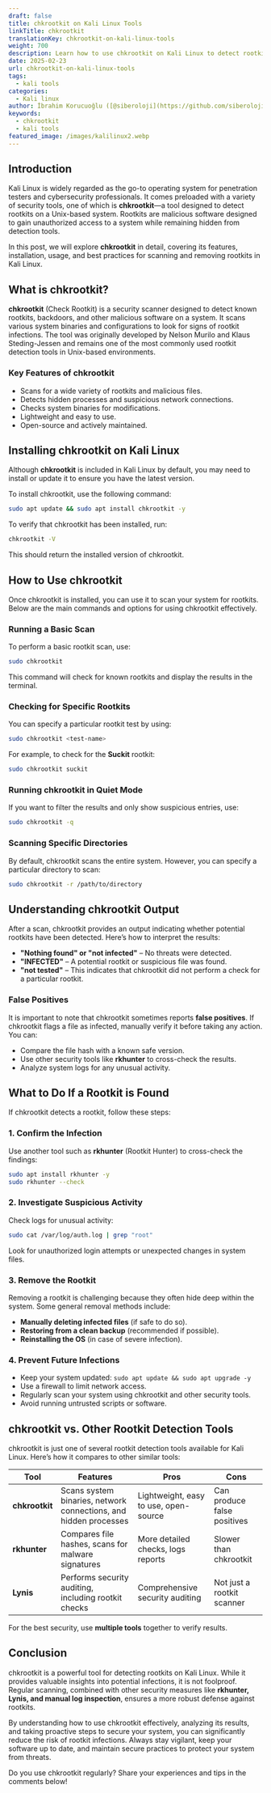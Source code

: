 ```yaml
---
draft: false
title: chkrootkit on Kali Linux Tools
linkTitle: chkrootkit
translationKey: chkrootkit-on-kali-linux-tools
weight: 700
description: Learn how to use chkrootkit on Kali Linux to detect rootkits, backdoors, and other malicious software. Explore its features, installation, usage, and best practices.
date: 2025-02-23
url: chkrootkit-on-kali-linux-tools
tags:
  - kali tools
categories:
  - Kali linux
author: İbrahim Korucuoğlu ([@siberoloji](https://github.com/siberoloji))
keywords: 
  - chkrootkit
  - kali tools
featured_image: /images/kalilinux2.webp
---
```

## Introduction

Kali Linux is widely regarded as the go-to operating system for penetration testers and cybersecurity professionals. It comes preloaded with a variety of security tools, one of which is **chkrootkit**—a tool designed to detect rootkits on a Unix-based system. Rootkits are malicious software designed to gain unauthorized access to a system while remaining hidden from detection tools.

In this post, we will explore **chkrootkit** in detail, covering its features, installation, usage, and best practices for scanning and removing rootkits in Kali Linux.

## What is chkrootkit?

**chkrootkit** (Check Rootkit) is a security scanner designed to detect known rootkits, backdoors, and other malicious software on a system. It scans various system binaries and configurations to look for signs of rootkit infections. The tool was originally developed by Nelson Murilo and Klaus Steding-Jessen and remains one of the most commonly used rootkit detection tools in Unix-based environments.

### Key Features of chkrootkit

- Scans for a wide variety of rootkits and malicious files.
- Detects hidden processes and suspicious network connections.
- Checks system binaries for modifications.
- Lightweight and easy to use.
- Open-source and actively maintained.

## Installing chkrootkit on Kali Linux

Although **chkrootkit** is included in Kali Linux by default, you may need to install or update it to ensure you have the latest version.

To install chkrootkit, use the following command:

```bash
sudo apt update && sudo apt install chkrootkit -y
```

To verify that chkrootkit has been installed, run:

```bash
chkrootkit -V
```

This should return the installed version of chkrootkit.

## How to Use chkrootkit

Once chkrootkit is installed, you can use it to scan your system for rootkits. Below are the main commands and options for using chkrootkit effectively.

### Running a Basic Scan

To perform a basic rootkit scan, use:

```bash
sudo chkrootkit
```

This command will check for known rootkits and display the results in the terminal.

### Checking for Specific Rootkits

You can specify a particular rootkit test by using:

```bash
sudo chkrootkit <test-name>
```

For example, to check for the **Suckit** rootkit:

```bash
sudo chkrootkit suckit
```

### Running chkrootkit in Quiet Mode

If you want to filter the results and only show suspicious entries, use:

```bash
sudo chkrootkit -q
```

### Scanning Specific Directories

By default, chkrootkit scans the entire system. However, you can specify a particular directory to scan:

```bash
sudo chkrootkit -r /path/to/directory
```

## Understanding chkrootkit Output

After a scan, chkrootkit provides an output indicating whether potential rootkits have been detected. Here’s how to interpret the results:

- **"Nothing found" or "not infected"** – No threats were detected.
- **"INFECTED"** – A potential rootkit or suspicious file was found.
- **"not tested"** – This indicates that chkrootkit did not perform a check for a particular rootkit.

### False Positives

It is important to note that chkrootkit sometimes reports **false positives**. If chkrootkit flags a file as infected, manually verify it before taking any action. You can:

- Compare the file hash with a known safe version.
- Use other security tools like **rkhunter** to cross-check the results.
- Analyze system logs for any unusual activity.

## What to Do If a Rootkit is Found

If chkrootkit detects a rootkit, follow these steps:

### 1. Confirm the Infection

Use another tool such as **rkhunter** (Rootkit Hunter) to cross-check the findings:

```bash
sudo apt install rkhunter -y
sudo rkhunter --check
```

### 2. Investigate Suspicious Activity

Check logs for unusual activity:

```bash
sudo cat /var/log/auth.log | grep "root"
```

Look for unauthorized login attempts or unexpected changes in system files.

### 3. Remove the Rootkit

Removing a rootkit is challenging because they often hide deep within the system. Some general removal methods include:

- **Manually deleting infected files** (if safe to do so).
- **Restoring from a clean backup** (recommended if possible).
- **Reinstalling the OS** (in case of severe infection).

### 4. Prevent Future Infections

- Keep your system updated: `sudo apt update && sudo apt upgrade -y`
- Use a firewall to limit network access.
- Regularly scan your system using chkrootkit and other security tools.
- Avoid running untrusted scripts or software.

## chkrootkit vs. Other Rootkit Detection Tools

chkrootkit is just one of several rootkit detection tools available for Kali Linux. Here’s how it compares to other similar tools:

| Tool | Features | Pros | Cons |
|------|---------|------|------|
| **chkrootkit** | Scans system binaries, network connections, and hidden processes | Lightweight, easy to use, open-source | Can produce false positives |
| **rkhunter** | Compares file hashes, scans for malware signatures | More detailed checks, logs reports | Slower than chkrootkit |
| **Lynis** | Performs security auditing, including rootkit checks | Comprehensive security auditing | Not just a rootkit scanner |

For the best security, use **multiple tools** together to verify results.

## Conclusion

chkrootkit is a powerful tool for detecting rootkits on Kali Linux. While it provides valuable insights into potential infections, it is not foolproof. Regular scanning, combined with other security measures like **rkhunter, Lynis, and manual log inspection**, ensures a more robust defense against rootkits.

By understanding how to use chkrootkit effectively, analyzing its results, and taking proactive steps to secure your system, you can significantly reduce the risk of rootkit infections. Always stay vigilant, keep your software up to date, and maintain secure practices to protect your system from threats.

Do you use chkrootkit regularly? Share your experiences and tips in the comments below!
